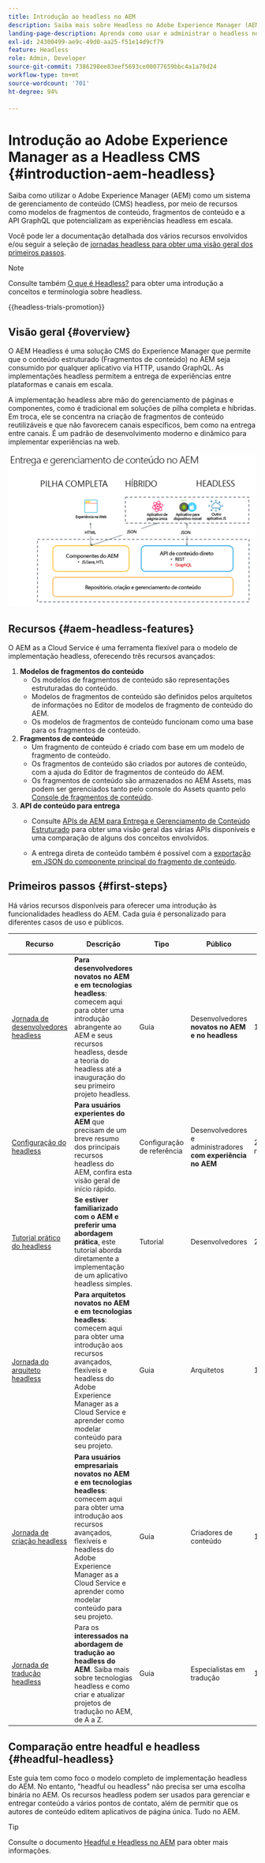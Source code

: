 ```yaml
---
title: Introdução ao headless no AEM
description: Saiba mais sobre Headless no Adobe Experience Manager (AEM) com uma combinação de documentações detalhadas e jornadas headless. Saiba como recursos como modelos de fragmentos de conteúdo, fragmentos de conteúdo e a API GraphQL são utilizados em experiências headless.
landing-page-description: Aprenda como usar e administrar o headless no Adobe Experience Manager as a Cloud Service.
exl-id: 24300499-ae9c-49d0-aa25-f51e14d9cf79
feature: Headless
role: Admin, Developer
source-git-commit: 7386298ee83eef5693ce00077659bbc4a1a70d24
workflow-type: tm+mt
source-wordcount: '701'
ht-degree: 94%

---
```



# Introdução ao Adobe Experience Manager as a Headless CMS {#introduction-aem-headless}

Saiba como utilizar o Adobe Experience Manager (AEM) como um sistema de gerenciamento de conteúdo (CMS) headless, por meio de recursos como modelos de fragmentos de conteúdo, fragmentos de conteúdo e a API GraphQL que potencializam as experiências headless em escala.

Você pode ler a documentação detalhada dos vários recursos envolvidos e/ou seguir a seleção de [jornadas headless para obter uma visão geral dos primeiros passos](#first-steps).

>[!NOTE]
>
>Consulte também [O que é Headless?](/help/headless/what-is-headless.md) para obter uma introdução a conceitos e terminologia sobre headless.

{{headless-trials-promotion}}

## Visão geral {#overview}

O AEM Headless é uma solução CMS do Experience Manager que permite que o conteúdo estruturado (Fragmentos de conteúdo) no AEM seja consumido por qualquer aplicativo via HTTP, usando GraphQL. As implementações headless permitem a entrega de experiências entre plataformas e canais em escala.

A implementação headless abre mão do gerenciamento de páginas e componentes, como é tradicional em soluções de pilha completa e híbridas. Em troca, ele se concentra na criação de fragmentos de conteúdo reutilizáveis e que não favorecem canais específicos, bem como na entrega entre canais. É um padrão de desenvolvimento moderno e dinâmico para implementar experiências na web.

![Modelos de implementação do AEM](assets/aem-implementation-models.png)

## Recursos {#aem-headless-features}

O AEM as a Cloud Service é uma ferramenta flexível para o modelo de implementação headless, oferecendo três recursos avançados:

1. **Modelos de fragmentos do conteúdo**
   * Os modelos de fragmentos de conteúdo são representações estruturadas do conteúdo.
   * Modelos de fragmentos de conteúdo são definidos pelos arquitetos de informações no Editor de modelos de fragmento de conteúdo do AEM.
   * Os modelos de fragmentos de conteúdo funcionam como uma base para os fragmentos de conteúdo.
1. **Fragmentos de conteúdo**
   * Um fragmento de conteúdo é criado com base em um modelo de fragmento de conteúdo.
   * Os fragmentos de conteúdo são criados por autores de conteúdo, com a ajuda do Editor de fragmentos de conteúdo do AEM.
   * Os fragmentos de conteúdo são armazenados no AEM Assets, mas podem ser gerenciados tanto pelo console do Assets quanto pelo [Console de fragmentos de conteúdo](/help/sites-cloud/administering/content-fragments/managing.md#content-fragments-console).
1. **API de conteúdo para entrega**
   * Consulte [APIs de AEM para Entrega e Gerenciamento de Conteúdo Estruturado](/help/headless/apis-headless-and-content-fragments.md) para obter uma visão geral das várias APIs disponíveis e uma comparação de alguns dos conceitos envolvidos.

   * A entrega direta de conteúdo também é possível com a [exportação em JSON do componente principal do fragmento de conteúdo](https://experienceleague.adobe.com/docs/experience-manager-core-components/using/components/content-fragment-component.html?lang=pt-BR).

## Primeiros passos {#first-steps}

Há vários recursos disponíveis para oferecer uma introdução às funcionalidades headless do AEM. Cada guia é personalizado para diferentes casos de uso e públicos.

| Recurso | Descrição | Tipo | Público | Est. Hora |
|---|---|---|---|---|
| [Jornada de desenvolvedores headless](/help/journey-headless/developer/overview.md) | **Para desenvolvedores novatos no AEM e em tecnologias headless**: comecem aqui para obter uma introdução abrangente ao AEM e seus recursos headless, desde a teoria do headless até a inauguração do seu primeiro projeto headless. | Guia | Desenvolvedores **novatos no AEM e no headless** | 1 hora |
| [Configuração do headless](/help/headless/setup/introduction.md) | **Para usuários experientes do AEM** que precisam de um breve resumo dos principais recursos headless do AEM, confira esta visão geral de início rápido. | Configuração de referência | Desenvolvedores e administradores **com experiência no AEM** | 20 minutos |
| [Tutorial prático do headless](https://experienceleague.adobe.com/docs/experience-manager-learn/getting-started-with-aem-headless/graphql/multi-step/overview.html?lang=pt-BR) | **Se estiver familiarizado com o AEM e preferir uma abordagem prática**, este tutorial aborda diretamente a implementação de um aplicativo headless simples. | Tutorial | Desenvolvedores | 2 horas |
| [Jornada do arquiteto headless](/help/journey-headless/architect/overview.md) | **Para arquitetos novatos no AEM e em tecnologias headless**: comecem aqui para obter uma introdução aos recursos avançados, flexíveis e headless do Adobe Experience Manager as a Cloud Service e aprender como modelar conteúdo para seu projeto. | Guia | Arquitetos | 1 hora |
| [Jornada de criação headless](/help/journey-headless/author/overview.md) | **Para usuários empresariais novatos no AEM e em tecnologias headless**: comecem aqui para obter uma introdução aos recursos avançados, flexíveis e headless do Adobe Experience Manager as a Cloud Service e aprender como modelar conteúdo para seu projeto. | Guia | Criadores de conteúdo | 1 hora |
| [Jornada de tradução headless](/help/journey-headless/translation/overview.md) | Para os **interessados na abordagem de tradução ao headless do AEM**. Saiba mais sobre tecnologias headless e como criar e atualizar projetos de tradução no AEM, de A a Z. | Guia | Especialistas em tradução | 1 hora |

## Comparação entre headful e headless {#headful-headless}

Este guia tem como foco o modelo completo de implementação headless do AEM. No entanto, &quot;headful ou headless&quot; não precisa ser uma escolha binária no AEM. Os recursos headless podem ser usados para gerenciar e entregar conteúdo a vários pontos de contato, além de permitir que os autores de conteúdo editem aplicativos de página única. Tudo no AEM.

>[!TIP]
>
>Consulte o documento [Headful e Headless no AEM](/help/implementing/developing/headful-headless.md) para obter mais informações.